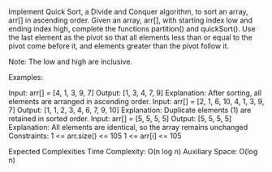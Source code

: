 Implement Quick Sort, a Divide and Conquer algorithm, to sort an array, arr[] in ascending order. Given an array, arr[], with starting index low and ending index high, complete the functions partition() and quickSort(). Use the last element as the pivot so that all elements less than or equal to the pivot come before it, and elements greater than the pivot follow it.

Note: The low and high are inclusive.

Examples:

Input: arr[] = [4, 1, 3, 9, 7]
Output: [1, 3, 4, 7, 9]
Explanation: After sorting, all elements are arranged in ascending order.
Input: arr[] = [2, 1, 6, 10, 4, 1, 3, 9, 7]
Output: [1, 1, 2, 3, 4, 6, 7, 9, 10]
Explanation: Duplicate elements (1) are retained in sorted order.
Input: arr[] = [5, 5, 5, 5]
Output: [5, 5, 5, 5]
Explanation: All elements are identical, so the array remains unchanged
Constraints:
1 <= arr.size() <= 105
1 <= arr[i] <= 105

Expected Complexities
Time Complexity: O(n log n)
Auxiliary Space: O(log n)